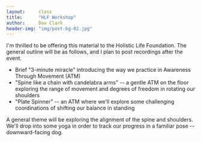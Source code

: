 ```yaml
---
layout:     class
title:      "HLF Workshop"
author:     Dav Clark
header-img: "img/post-bg-02.jpg"
---
```


I'm thrilled to be offering this material to the Holistic Life Foundation. The
general outline will be as follows, and I plan to post recordings after the
event.

- Brief "3-minute miracle" introducing the way we practice in Awareness Through
  Movement (ATM)
- "Spine like a chain with candelabra arms" -- a gentle ATM on the floor
  exploring the range of movement and degrees of freedom in rotating our
  shoulders
- "Plate Spinner" -- an ATM where we'll explore some challenging coordinations
  of shifting our balance in standing

A general theme will be exploring the alignment of the spine and shoulders.
We'll drop into some yoga in order to track our progress in a familiar pose --
downward-facing dog.
